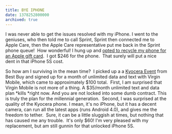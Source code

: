 ```yaml
---
title: BYE IPHONE
date: 1378252800000
archived: true
---
```


I was never able to get the issues resolved with my iPhone. I went to
the geniuses, who then told me to call Sprint, Sprint then connected me
to Apple Care, then the Apple Care representative put me back in the
Sprint phone queue!  How wonderful! I hung up and [opted to recycle my
phone for an Apple gift card](https://apple.com/recycling/gift-card).  I
got \$246 for the phone.  That surely will put a nice dent in that
iPhone 5S cost.

So how am I surviving in the mean time?  I picked up a a [Kyocera
Event](http://www.virginmobileusa.com/shop/cell-phones/kyocera-event-phone/features/)
from Best Buy and signed up for a month of unlimited data and text with
Virgin Mobile, which came to approximately \$100 total.  First, I am
surprised that Virgin Mobile is not more of a thing. A \$35/month
unlimited text and data plan *kills *right now. And you are not locked
into some dumb contract. This is truly the plan for the millennial
generation.  Second, I was surprised at the quality of the Kyocera
phone. I mean, it's no iPhone, but it has a decent camera, can run all
the latest apps (runs Android 4.0), and gives me the freedom to tether.
 Sure, it can be a little sluggish at times, but nothing that has caused
me any trouble.  It's only \$60! I'm very pleased with my replacement,
but am still gunnin for that unlocked iPhone 5S.
